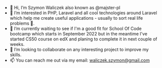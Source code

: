 - 👋 Hi, I’m Szymon Waliczek also known as @majster-pl
- 👀 I’m interested in PHP, Laravel and all cool technologies around Laravel which help me create useful applications - usually to sort real life problems 🙂.
- 🌱 I’m currently waiting to see if I'm a good fit for School Of Code bootcamp which starts in September 2022 but in the meantime I've started CS50 course on edX and planing to complete it in next couple of weeks. 
- 💞️ I’m looking to collaborate on any interesting project to improve my skills. 
- 📫 You can reach me out via my email: waliczek.szymon@gmail.com

<!---
majster-pl/majster-pl is a ✨ special ✨ repository because its `README.md` (this file) appears on your GitHub profile.
You can click the Preview link to take a look at your changes.
--->
